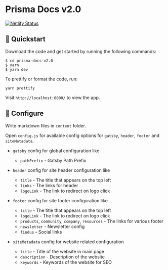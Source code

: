 # Prisma Docs v2.0
[![Netlify Status](https://api.netlify.com/api/v1/badges/ac8f6d5a-9b11-4b0a-8df1-b3b2f927c064/deploy-status)](https://app.netlify.com/sites/prisma2/deploys)
## 🚀 Quickstart

Download the code and get started by running the following commands:

```
$ cd prisma-docs-v2.0
$ yarn
$ yarn dev
```

To prettify or format the code, run: 

```
yarn prettify
```

Visit `http://localhost:8000/` to view the app.


## 🔧 Configure

Write markdown files in `content` folder.

Open `config.js` for available config options for `gatsby`, `header`, `footer` and `siteMetadata`.

- `gatsby` config for global configuration like 
    - `pathPrefix` - Gatsby Path Prefix

- `header` config for site header configuration like
    - `title` - The title that appears on the top left
    - `links` - The links for header
    - `logoLink` - The link to redirect on logo click

- `footer` config for site footer configuration like
    - `title` - The title that appears on the top left
    - `logoLink` - The link to redirect on logo click
    - `products`, `community`, `company`, `resources` - The links for various footer
    - `newsletter` - Newsletter config
    - `findus` - Social links

- `siteMetadata` config for website related configuration
    - `title` - Title of the website in main page
    - `description` - Description of the website
    - `keywords` - Keywords of the website for SEO
